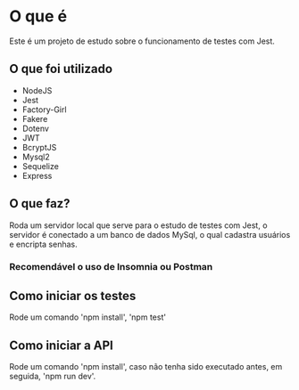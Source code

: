 # O que é
Este é um projeto de estudo sobre o funcionamento de testes com Jest.

## O que foi utilizado
 - NodeJS
 - Jest
 - Factory-Girl
 - Fakere
 - Dotenv
 - JWT
 - BcryptJS
 - Mysql2
 - Sequelize
 - Express

## O que faz?
Roda um servidor local que serve para o estudo de testes com Jest, o servidor é conectado a um banco de dados MySql, o qual cadastra usuários e encripta senhas.

### Recomendável o uso de Insomnia ou Postman
## Como iniciar os testes
Rode um comando 'npm install', 'npm test'
## Como iniciar a API
Rode um comando 'npm install', caso não tenha sido executado antes, em seguida, 'npm run dev'.